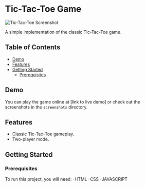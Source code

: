 # Tic-Tac-Toe Game

![Tic-Tac-Toe Screenshot](stic-tac.png)

A simple implementation of the classic Tic-Tac-Toe game.

## Table of Contents
- [Demo](#demo)
- [Features](#features)
- [Getting Started](#getting-started)
  - [Prerequisites](#prerequisites)



## Demo

You can play the game online at [link to live demo] or check out the screenshots in the `screenshots` directory.

## Features

- Classic Tic-Tac-Toe gameplay.
- Two-player mode.

## Getting Started

### Prerequisites

To run this project, you will need:
-HTML
-CSS
-JAVASCRIPT
